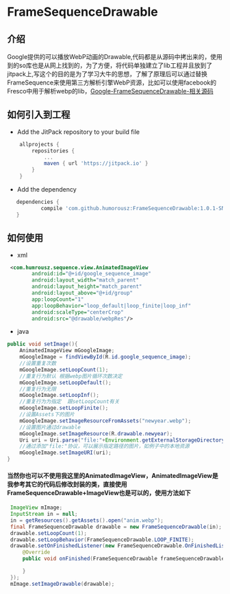 # FrameSequenceDrawable
## 介绍
Google提供的可以播放WebP动画的Drawable,代码都是从源码中拷出来的，使用到的so库也是从网上找到的，为了方便，将代码单独建立了lib工程并且放到了jitpack上,写这个的目的是为了学习大牛的思想，了解了原理后可以通过替换FrameSequence来使用第三方解析引擎WebP资源，比如可以使用facebook的Fresco中用于解析webp的lib，[Google-FrameSequenceDrawable-相关源码](https://android.googlesource.com/platform/frameworks/ex/+/refs/heads/master/framesequence)

## 如何引入到工程
-  Add the JitPack repository to your build file
``` gradle
	allprojects {
		repositories {
			...
			maven { url 'https://jitpack.io' }
		}
	}
```

- Add the dependency
 ``` gradle
	dependencies {
	        compile 'com.github.humorousz:FrameSequenceDrawable:1.0.1-SNAPSHOT'
	}

 ```
## 如何使用
- xml
``` xml
 <com.humrousz.sequence.view.AnimatedImageView
        android:id="@+id/google_sequence_image"
        android:layout_width="match_parent"
        android:layout_height="match_parent"
        android:layout_above="@+id/group"
        app:loopCount="1"
        app:loopBehavior="loop_default|loop_finite|loop_inf"
        android:scaleType="centerCrop"
        android:src="@drawable/webpRes"/>
```
- java
``` java
public void setImage(){
    AnimatedImageView mGoogleImage;
    mGoogleImage = findViewById(R.id.google_sequence_image);
    //设置重复次数
    mGoogleImage.setLoopCount(1);
    //重复行为默认 根据webp图片循环次数决定
    mGoogleImage.setLoopDefault();
    //重复行为无限
    mGoogleImage.setLoopInf();
    //重复行为为指定  跟setLoopCount有关
    mGoogleImage.setLoopFinite();
    //设置Assets下的图片
    mGoogleImage.setImageResourceFromAssets("newyear.webp");
    //设置图片通过drawable
    mGoogleImage.setImageResource(R.drawable.newyear);
    Uri uri = Uri.parse("file:"+Environment.getExternalStorageDirectory().toString()+"/animation");
    //通过添加"file:"协议，可以展示指定路径的图片，如例子中的本地资源
    mGoogleImage.setImageURI(uri);
}
```
#### 当然你也可以不使用我这里的AnimatedImageView，AnimatedImageView是我参考其它的代码后修改封装的类，直接使用FrameSequenceDrawable+ImageView也是可以的，使用方法如下
``` java
 ImageView mImage;
 InputStream in = null;
 in = getResources().getAssets().open("anim.webp");
 final FrameSequenceDrawable drawable = new FrameSequenceDrawable(in);
 drawable.setLoopCount(1);
 drawable.setLoopBehavior(FrameSequenceDrawable.LOOP_FINITE);
 drawable.setOnFinishedListener(new FrameSequenceDrawable.OnFinishedListener() {
     @Override
     public void onFinished(FrameSequenceDrawable frameSequenceDrawable) {

     }
 });
 mImage.setImageDrawable(drawable);
```
